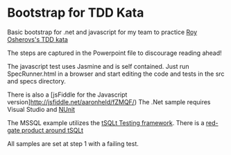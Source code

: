 Bootstrap for TDD Kata
======================

Basic bootstrap for .net and javascript for my team to practice [Roy Osherovs's TDD kata](http://osherove.com/tdd-kata-1/)

The steps are captured in the Powerpoint file to discourage reading ahead!

The javascript test uses Jasmine and is self contained.  Just run SpecRunner.html in a browser and start editing the code and tests in the src and specs directory.

There is also a [jsFiddle for the Javascript version]http://jsfiddle.net/aaronheld/fZMQF/)
The .Net sample requires Visual Studio and [NUnit](http://www.nunit.org/)

The MSSQL example utilizes the [tSQLt Testing framework](http://tsqlt.org/).  There is a [red-gate product around tSQLt](http://www.red-gate.com/products/sql-development/sql-test/)

All samples are set at step 1 with a failing test.